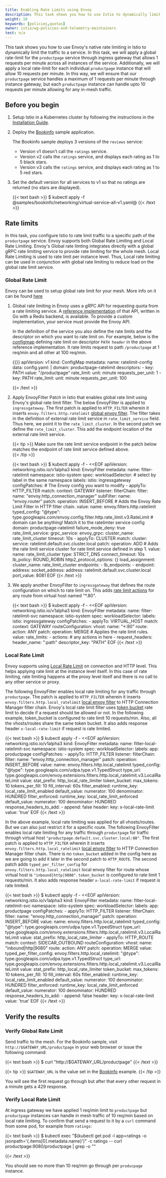 ```yaml
---
title: Enabling Rate Limits using Envoy
description: This task shows you how to use Istio to dynamically limit the traffic to a service.
weight: 10
keywords: [policies,quotas]
owner: istio/wg-policies-and-telemetry-maintainers
test: n/a
---
```


This task shows you how to use Envoy's native rate limiting in Istio to dynamically limit the traffic to a
service. In this task, we will apply a global rate-limit for the `productpage` service through ingress gateway that allows
1 requests per minute across all instances of the service. Additionally, we will apply a local rate-limit for each
individual `productpage` instance that will allow 10 requests per minute. In this way, we will ensure that our `productpage`
service handles a maximum of 1 requests per minute through instance gateway, but each `productpage` instance can handle
upto 10 requests per minute allowing for any in-mesh traffic.


## Before you begin

1. Setup Istio in a Kubernetes cluster by following the instructions in the
   [Installation Guide](/docs/setup/getting-started/).

1. Deploy the [Bookinfo](/docs/examples/bookinfo/) sample application.

    The Bookinfo sample deploys 3 versions of the `reviews` service:

    * Version v1 doesn’t call the `ratings` service.
    * Version v2 calls the `ratings` service, and displays each rating as 1 to 5 black stars.
    * Version v3 calls the `ratings` service, and displays each rating as 1 to 5 red stars.


1. Set the default version for all services to v1 so that no ratings are returned (no stars are displayed).

    {{< text bash >}}
    $ kubectl apply -f @samples/bookinfo/networking/virtual-service-all-v1.yaml@
    {{< /text >}}

## Rate limits

In this task, you configure Istio to rate limit traffic to a specific path of the `productpage` service.
Envoy supports both Global Rate Limiting and Local Rate Limiting. Envoy's Global rate
 limting integrates directly with a global gRPC rate limiting service to provide rate limiting for the whole mesh.
 Local Rate Limiting is used to rate limit per instance level. Thus, Local rate limiting can be used in conjunction with
  global rate limiting to reduce load on the global rate limit service.

### Global Rate Limit

Envoy can be used to setup global rate limit for your mesh. More info on it can be found [here](https://www.envoyproxy.io/docs/envoy/latest/intro/arch_overview/other_features/global_rate_limiting)

1.  Global rate limiting in Envoy uses a gRPC API for requesting quota from a rate limiting service.
    A [reference implementation](https://github.com/envoyproxy/ratelimit) of that API, written in Go with a Redis
    backend, is available. To provide a custom implementation, your service must provide the Envoy API.

    In the definition of the service you also define the rate limits and the descriptor on which you want
    to rate limit on. For example, below is the [configmap](https://github.com/envoyproxy/ratelimit#configuration)
    defining rate limit on descriptor `PATH header` in the above reference implementation. It rate limits request to path
    `/productpage` at 1 req/min and all other at 100 req/min.

    {{<text yaml >}}
    apiVersion: v1
    kind: ConfigMap
    metadata:
      name: ratelimit-config
    data:
      config.yaml: |
        domain: productpage-ratelimit
        descriptors:
          - key: PATH
            value: "/productpage"
            rate_limit:
              unit: minute
              requests_per_unit: 1
          - key: PATH
            rate_limit:
              unit: minute
              requests_per_unit: 100

    {{< /text >}}

1.  Apply EnvoyFilter Patch in Istio that enables global rate limit using Envoy's global rate limit filter. The below
    EnvoyFilter is applied to `ingressgateway`. The first patch is applied to `HTTP_FILTER` wherein it inserts
    `envoy.filters.http.ratelimit` [global envoy filter](https://www.envoyproxy.io/docs/envoy/latest/api-v3/extensions/filters/http/ratelimit/v3/rate_limit.proto#envoy-v3-api-msg-extensions-filters-http-ratelimit-v3-ratelimit).
    The filter takes in the definition of external rate limit service in `rate_limit_service` field. Thus here,
    we point it to the `rate_limit_cluster`. In the second patch we define the `rate_limit_cluster`. This add the endpoint
    location of the external rate limit service.
    
    {{< tip >}}
    Make sure the rate limit service endpoint in the patch below matches the endpoint of rate limit service defined above.  
    {{< /tip >}}

    {{< text bash >}}
    $ kubectl apply -f - <<EOF
    apiVersion: networking.istio.io/v1alpha3
    kind: EnvoyFilter
    metadata:
      name: filter-ratelimit
      namespace: istio-system
    spec:
      workloadSelector:
        # select by label in the same namespace
        labels:
          istio: ingressgateway
      configPatches:
        # The Envoy config you want to modify
        - applyTo: HTTP_FILTER
          match:
            context: GATEWAY
            listener:
              filterChain:
                filter:
                  name: "envoy.http_connection_manager"
                  subFilter:
                    name: "envoy.router"
          patch:
            operation: INSERT_BEFORE
            # Adds the Envoy Rate Limit Filter in HTTP filter chain.
            value:
              name: envoy.filters.http.ratelimit
              typed_config:
                "@type": type.googleapis.com/envoy.config.filter.http.rate_limit.v3.RateLimit
                # domain can be anything! Match it to the ratelimter service config
                domain: productpage-ratelimit
                failure_mode_deny: true
                rate_limit_service:
                  grpc_service:
                    envoy_grpc:
                      cluster_name: rate_limit_cluster
                    timeout: 10s
        - applyTo: CLUSTER
          match:
            cluster:
              service: ratelimit.default.svc.cluster.local
          patch:
            operation: ADD
            # Adds the rate limit service cluster for rate limit service defined in step 1.
            value:
              name: rate_limit_cluster
              type: STRICT_DNS
              connect_timeout: 10s
              lb_policy: ROUND_ROBIN
              http2_protocol_options: {}
              load_assignment:
                cluster_name: rate_limit_cluster
                endpoints:
                - lb_endpoints:
                  - endpoint:
                      address:
                        socket_address:
                          address: ratelimit.default.svc.cluster.local
                          port_value: 8081
    EOF
    {{< /text >}}
    
1.  We apply another EnvoyFilter to `ingressgateway` that defines the route configuration on which to rate limit on.
    This adds [rate limit actions](https://www.envoyproxy.io/docs/envoy/latest/api-v3/config/route/v3/route_components.proto#envoy-v3-api-msg-config-route-v3-ratelimit) for any route from virtual host named "*.80". 
    
    {{< text bash >}}
    $ kubectl apply -f - <<EOF
    apiVersion: networking.istio.io/v1alpha3
    kind: EnvoyFilter
    metadata:
      name: filter-ratelimit-svc
      namespace: istio-system
    spec:
      workloadSelector:
        labels:
          istio: ingressgateway
      configPatches:
        - applyTo: VIRTUAL_HOST
          match:
            context: GATEWAY
            routeConfiguration:
              vhost:
                name: "*:80"
                  route:
                    action: ANY
          patch:
            operation: MERGE
            # Applies the rate limit rules.
            value:
              rate_limits:
                - actions: # any actions in here
                  - request_headers:
                      header_name: ":path"
                      descriptor_key: "PATH"
    EOF
    {{< /text >}}

### Local Rate Limit

Envoy supports using [Local Rate Limit](https://www.envoyproxy.io/docs/envoy/latest/intro/arch_overview/other_features/local_rate_limiting#arch-overview-local-rate-limit) on connection and HTTP level. This helps applying rate limit at the instance level
itself. In this case of rate limiting, rate limiting happens at the proxy level itself and there is no call to any other
service or proxy.

The following EnvoyFilter enables local rate limiting for any traffic through `productpage`. 
The patch is applied to `HTTP_FILTER` wherein it inserts `envoy.filters.http.local_ratelimit` [local envoy filter](https://www.envoyproxy.io/docs/envoy/latest/configuration/http/http_filters/local_rate_limit_filter#config-http-filters-local-rate-limit) 
to HTTP Connection Manager filter chain. Envoy's local rate limit filter uses [token bucket](https://www.envoyproxy.io/docs/envoy/latest/api-v3/extensions/filters/http/local_ratelimit/v3/local_rate_limit.proto#envoy-v3-api-field-extensions-filters-http-local-ratelimit-v3-localratelimit-token-bucket) 
rate limit to decide if a request should be allowed or not. In the following example, token_bucket is configured to rate
limit 10 requests/min. Also, all the vhosts/routes share the same token bucket. 
It also adds response header `x-local-rate-limit` if request is rate limited.                                                                                                    


{{< text bash >}}
$ kubectl apply -f - <<EOF
apiVersion: networking.istio.io/v1alpha3
kind: EnvoyFilter
metadata:
  name: filter-local-ratelimit-svc
  namespace: istio-system
spec:
  workloadSelector:
    labels:
      app: productpage
  configPatches:
    - applyTo: HTTP_FILTER
      listener:
        filterChain:
          filter:
            name: "envoy.http_connection_manager"
      patch:
        operation: INSERT_BEFORE
        value:
          name: envoy.filters.http.local_ratelimit
          typed_config:
            "@type": type.googleapis.com/udpa.type.v1.TypedStruct
            type_url: type.googleapis.com/envoy.extensions.filters.http.local_ratelimit.v3.LocalRateLimit
            value:
              stat_prefix: http_local_rate_limiter
              token_bucket:
                max_tokens: 10
                tokens_per_fill: 10
                fill_interval: 60s
              filter_enabled:
                runtime_key: local_rate_limit_enabled
                default_value:
                  numerator: 100
                  denominator: HUNDRED
              filter_enforced:
                runtime_key: local_rate_limit_enforced
                default_value:
                  numerator: 100
                  denominator: HUNDRED
              response_headers_to_add:
                - append: false
                  header:
                    key: x-local-rate-limit
                    value: 'true'
EOF
{{< /text >}}


In the above example, local rate limiting was applied for all vhosts/routes. But we can also just restrict it for a
specific route. The following EnvoyFilter enables local rate limiting for any traffic through `productpage` for
traffic through virtual host `"productpage.default.svc.cluster.local:80"`. 
The first patch is applied to `HTTP_FILTER` wherein it inserts `envoy.filters.http.local_ratelimit` [local envoy filter](https://www.envoyproxy.io/docs/envoy/latest/configuration/http/http_filters/local_rate_limit_filter#config-http-filters-local-rate-limit) 
to HTTP Connection Manager filter chain. There is no `token_bucket` added in the config here as we are going to add it
later in the second patch to `HTTP_ROUTE`. The second patch adds `typed_per_filter_config` for `envoy.filters.http.local_ratelimit` 
local envoy filter for route whose virtual host is `"inbound|http|9080"`. `token_bucket` is
configured to rate limit 1 requests/min. It also adds response header `x-local-rate-limit` if request is rate limited.


{{< text bash >}}
$ kubectl apply -f - <<EOF
apiVersion: networking.istio.io/v1alpha3
kind: EnvoyFilter
metadata:
  name: filter-local-ratelimit-svc
  namespace: istio-system
spec:
  workloadSelector:
    labels:
      app: productpage
  configPatches:
    - applyTo: HTTP_FILTER
      listener:
        filterChain:
          filter:
            name: "envoy.http_connection_manager"
      patch:
        operation: INSERT_BEFORE
        value:
          name: envoy.filters.http.local_ratelimit
          typed_config:
            "@type": type.googleapis.com/udpa.type.v1.TypedStruct
            type_url: type.googleapis.com/envoy.extensions.filters.http.local_ratelimit.v3.LocalRateLimit
            value:
              stat_prefix: http_local_rate_limiter
    - applyTo: HTTP_ROUTE
      match:
        context: SIDECAR_OUTBOUND
        routeConfiguration:
          vhost:
            name: "inbound|http|9080"
             route:
              action: ANY
      patch:
        operation: MERGE
        value:
          typed_per_filter_config:
            envoy.filters.http.local_ratelimit:
              "@type": type.googleapis.com/udpa.type.v1.TypedStruct
              type_url: type.googleapis.com/envoy.extensions.filters.http.local_ratelimit.v3.LocalRateLimit
              value:
                stat_prefix: http_local_rate_limiter
                token_bucket:
                  max_tokens: 10
                  tokens_per_fill: 10
                  fill_interval: 60s
                filter_enabled:
                  runtime_key: local_rate_limit_enabled
                  default_value:
                    numerator: 100
                    denominator: HUNDRED
                filter_enforced:
                  runtime_key: local_rate_limit_enforced
                  default_value:
                    numerator: 100
                    denominator: HUNDRED
                response_headers_to_add:
                  - append: false
                    header:
                      key: x-local-rate-limit
                      value: 'true'
EOF
{{< /text >}}


## Verify the results

### Verify Global Rate Limit
Send traffic to the mesh. For the Bookinfo sample, visit `http://$GATEWAY_URL/productpage` in your web
browser or issue the following command:

{{< text bash >}}
$ curl "http://$GATEWAY_URL/productpage"
{{< /text >}}

{{< tip >}}
`$GATEWAY_URL` is the value set in the [Bookinfo](/docs/examples/bookinfo/) example.
{{< /tip >}}

You will see the first request go through but after that every other request in a minute gets a 429 response.

### Verify Local Rate Limit
At ingress gateway we have applied 1 req/min limit to `productpage` but `productpage` instances can handle in mesh traffic of
 10 req/min based on local rate limiting.
To confirm that send a request to it by a `curl` command from some pod, for example from `ratings`:
                
{{< text bash >}}
$ kubectl exec "$(kubectl get pod -l app=ratings -o jsonpath='{.items[0].metadata.name}')" -c ratings -- curl productpage:9080/productpage | grep -o "<title>.*</title>"
<title>Simple Bookstore App</title>
{{< /text >}}

You should see no more than 10 req/min go through per `producpage` instance.